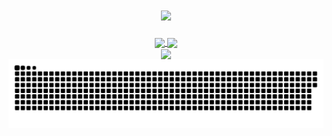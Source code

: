 <h1 align="center">
 <div align="centering">
  <img src="https://media.giphy.com/media/Nx0rz3jtxtEre/giphy.gif">
 </div>
  </h1>
<!--
**YigitAras/YigitAras** is a ✨ _special_ ✨ repository because its `README.md` (this file) appears on your GitHub profile.

Here are some ideas to get you started:

- 🔭 I’m currently working on ...
- 🌱 I’m currently learning ...
- 👯 I’m looking to collaborate on ...
- 🤔 I’m looking for help with ...
- 💬 Ask me about ...
- 📫 How to reach me: ...
- 😄 Pronouns: ...
- ⚡ Fun fact: ...
-->

<div align="center">
<p align="center">
  <img src="https://readme-typing-svg.herokuapp.com?color=%2336BCF7&lines=Welcome+traveler;I'm+Yigit+Aras+Tunali;Stay+awhile+and+listen...">
</p>
</div>

- Currently working towards my MSc in Computer Science at the Technical University of Munich. <br>
- My areas of interest are Computer Vision & Graphics, Simulations, Machine Learning and Robotics.
- Some other topics that interest me are Programming Languages, Game and Physics Engines.
- I am always willing to help out with Open Source Projects that align with my interests, feel free to message me.
- You can reach out to me @ yigitaras.tunali@gmail.com
- For more information about me and my work, feel free to look at my [personal website](https://www.yigitarastunali.com)

<!-- ![Yigit's GitHub stats](https://github-readme-stats.vercel.app/api?username=YigitAras&show_icons=true&theme=radical) -->
<!-- [![Typing SVG](https://readme-typing-svg.herokuapp.com?color=%2336BCF7&lines=Welcome+traveler;I'm+Yigit+Aras+Tunali;Stay+awhile+and+liste...)](https://git.io/typing-svg) -->

<div align="center">
 <a href="https://github.com/anuraghazra/github-readme-stats">
  <img align="center" src="https://github-readme-stats.vercel.app/api?username=YigitAras&show_icons=true&theme=tokyonight&count_private=true" />
</a>
  <a href="https://git.io/streak-stats">
  <img align="center" src="https://github-readme-streak-stats.herokuapp.com?user=YigitAras&theme=tokyonight&date_format=j%20M%5B%20Y%5D" />
</a>
 </div>
 <div align="center">
  <div>
<a href="https://github.com/anuraghazra/github-readme-stats">
  <img align="center" src="https://github-readme-stats.vercel.app/api/top-langs/?username=YigitAras&layout=compact&theme=tokyonight" />
</a>
 </div>
  <div>
<img align="center" src="https://github.com/YigitAras/YigitAras/blob/output/github-contribution-grid-snake.svg" />
</div>
 </div>
